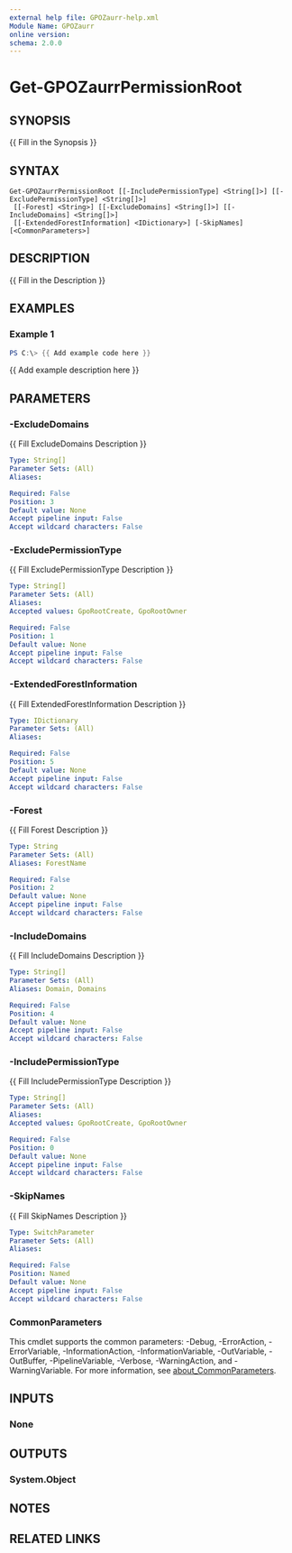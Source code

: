 ```yaml
---
external help file: GPOZaurr-help.xml
Module Name: GPOZaurr
online version:
schema: 2.0.0
---
```


# Get-GPOZaurrPermissionRoot

## SYNOPSIS
{{ Fill in the Synopsis }}

## SYNTAX

```
Get-GPOZaurrPermissionRoot [[-IncludePermissionType] <String[]>] [[-ExcludePermissionType] <String[]>]
 [[-Forest] <String>] [[-ExcludeDomains] <String[]>] [[-IncludeDomains] <String[]>]
 [[-ExtendedForestInformation] <IDictionary>] [-SkipNames] [<CommonParameters>]
```

## DESCRIPTION
{{ Fill in the Description }}

## EXAMPLES

### Example 1
```powershell
PS C:\> {{ Add example code here }}
```

{{ Add example description here }}

## PARAMETERS

### -ExcludeDomains
{{ Fill ExcludeDomains Description }}

```yaml
Type: String[]
Parameter Sets: (All)
Aliases:

Required: False
Position: 3
Default value: None
Accept pipeline input: False
Accept wildcard characters: False
```

### -ExcludePermissionType
{{ Fill ExcludePermissionType Description }}

```yaml
Type: String[]
Parameter Sets: (All)
Aliases:
Accepted values: GpoRootCreate, GpoRootOwner

Required: False
Position: 1
Default value: None
Accept pipeline input: False
Accept wildcard characters: False
```

### -ExtendedForestInformation
{{ Fill ExtendedForestInformation Description }}

```yaml
Type: IDictionary
Parameter Sets: (All)
Aliases:

Required: False
Position: 5
Default value: None
Accept pipeline input: False
Accept wildcard characters: False
```

### -Forest
{{ Fill Forest Description }}

```yaml
Type: String
Parameter Sets: (All)
Aliases: ForestName

Required: False
Position: 2
Default value: None
Accept pipeline input: False
Accept wildcard characters: False
```

### -IncludeDomains
{{ Fill IncludeDomains Description }}

```yaml
Type: String[]
Parameter Sets: (All)
Aliases: Domain, Domains

Required: False
Position: 4
Default value: None
Accept pipeline input: False
Accept wildcard characters: False
```

### -IncludePermissionType
{{ Fill IncludePermissionType Description }}

```yaml
Type: String[]
Parameter Sets: (All)
Aliases:
Accepted values: GpoRootCreate, GpoRootOwner

Required: False
Position: 0
Default value: None
Accept pipeline input: False
Accept wildcard characters: False
```

### -SkipNames
{{ Fill SkipNames Description }}

```yaml
Type: SwitchParameter
Parameter Sets: (All)
Aliases:

Required: False
Position: Named
Default value: None
Accept pipeline input: False
Accept wildcard characters: False
```

### CommonParameters
This cmdlet supports the common parameters: -Debug, -ErrorAction, -ErrorVariable, -InformationAction, -InformationVariable, -OutVariable, -OutBuffer, -PipelineVariable, -Verbose, -WarningAction, and -WarningVariable. For more information, see [about_CommonParameters](http://go.microsoft.com/fwlink/?LinkID=113216).

## INPUTS

### None

## OUTPUTS

### System.Object
## NOTES

## RELATED LINKS
